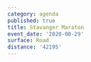 ```yaml
---
category: agenda
published: true
title: Stavanger Maraton
event_date: '2020-08-29'
surface: Road
distance: '42195'
---
```


